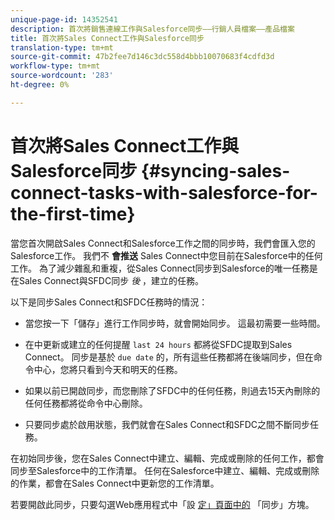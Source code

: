 ```yaml
---
unique-page-id: 14352541
description: 首次將銷售連線工作與Salesforce同步——行銷人員檔案——產品檔案
title: 首次將Sales Connect工作與Salesforce同步
translation-type: tm+mt
source-git-commit: 47b2fee7d146c3dc558d4bbb10070683f4cdfd3d
workflow-type: tm+mt
source-wordcount: '283'
ht-degree: 0%

---
```



# 首次將Sales Connect工作與Salesforce同步 {#syncing-sales-connect-tasks-with-salesforce-for-the-first-time}

當您首次開啟Sales Connect和Salesforce工作之間的同步時，我們會匯入您的Salesforce工作。 我們不 **會推送** Sales Connect中您目前在Salesforce中的任何工作。 為了減少雜亂和重複，從Sales Connect同步到Salesforce的唯一任務是在Sales Connect與SFDC同步 *後* ，建立的任務。

以下是同步Sales Connect和SFDC任務時的情況：

- 當您按一下「儲存」進行工作同步時，就會開始同步。 這最初需要一些時間。

- 在中更新或建立的任何提醒 `last 24 hours` 都將從SFDC提取到Sales Connect。 同步是基於 `due date` 的，所有這些任務都將在後端同步，但在命令中心，您將只看到今天和明天的任務。

- 如果以前已開啟同步，而您刪除了SFDC中的任何任務，則過去15天內刪除的任何任務都將從命令中心刪除。

- 只要同步處於啟用狀態，我們就會在Sales Connect和SFDC之間不斷同步任務。

在初始同步後，您在Sales Connect中建立、編輯、完成或刪除的任何工作，都會同步至Salesforce中的工作清單。 任何在Salesforce中建立、編輯、完成或刪除的作業，都會在Sales Connect中更新您的工作清單。

若要開啟此同步，只要勾選Web應用程式中「設 [定」頁面中的](http://toutapp.com/next#settings/crm/salesforce/configure) 「同步」方塊。

